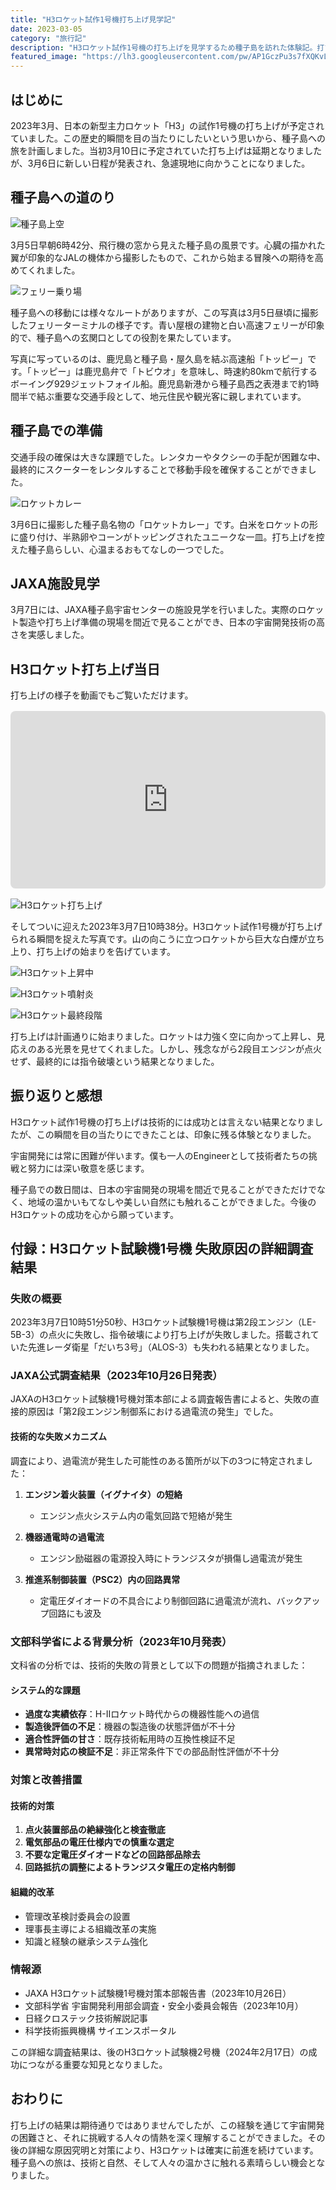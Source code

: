 ```yaml
---
title: "H3ロケット試作1号機打ち上げ見学記"
date: 2023-03-05
category: "旅行記"
description: "H3ロケット試作1号機の打ち上げを見学するため種子島を訪れた体験記。打ち上げまでの準備から当日の様子まで、実際の体験をお届けします。"
featured_image: "https://lh3.googleusercontent.com/pw/AP1GczPu3s7fXQKvLKEXoAuPp2WNpMC3ysM9oWZSxwkbtD07k7TIXiNbdNdKPjUkQTeoPDmCsxOJBgcK-o7un1Wz1ECA5R4PM2Qw0J5mgjX2TVTZxrOA8D9JZOINRDaJHIURdO2KTZcAOidxHdNqznnN7__1XA=s800-no-gm?authuser=0"
---
```


<!-- Google Photos元URL: https://photos.app.goo.gl/9BJsmgk7DLFVSofBA -->

## はじめに

2023年3月、日本の新型主力ロケット「H3」の試作1号機の打ち上げが予定されていました。この歴史的瞬間を目の当たりにしたいという思いから、種子島への旅を計画しました。当初3月10日に予定されていた打ち上げは延期となりましたが、3月6日に新しい日程が発表され、急遽現地に向かうことになりました。

## 種子島への道のり

![種子島上空](https://lh3.googleusercontent.com/pw/AP1GczPPxq64FzO51dtS-PIca4xMUMQ1N_8np2hMlDeZMPHFyNH95aWLKnkf-MreGfwPGCIFx-EgYyxfImKLxvgL_Cp81jewYLVX5NSYtDSCr2hIr_fqpRNe=s800-no-gm?authuser=0)

3月5日早朝6時42分、飛行機の窓から見えた種子島の風景です。心臓の描かれた翼が印象的なJALの機体から撮影したもので、これから始まる冒険への期待を高めてくれました。

![フェリー乗り場](https://lh3.googleusercontent.com/pw/AP1GczMoUeBjHPhrMSJYjR2XFNV38oMCA-RSnx5yeYzq5OF2BW84jx9rs4boSabVq2ZY12PazN7MvNFbQGRHgmLJHWVLkF6CHw9FmCmfkZlbpJ1M0NRZCkiLKDE2zs6s9kPEQciO-l0JVqc44HsTlVWBOXxmFw=s800-no-gm?authuser=0)

種子島への移動には様々なルートがありますが、この写真は3月5日昼頃に撮影したフェリーターミナルの様子です。青い屋根の建物と白い高速フェリーが印象的で、種子島への玄関口としての役割を果たしています。

写真に写っているのは、鹿児島と種子島・屋久島を結ぶ高速船「トッピー」です。「トッピー」は鹿児島弁で「トビウオ」を意味し、時速約80kmで航行するボーイング929ジェットフォイル船。鹿児島新港から種子島西之表港まで約1時間半で結ぶ重要な交通手段として、地元住民や観光客に親しまれています。

## 種子島での準備

交通手段の確保は大きな課題でした。レンタカーやタクシーの手配が困難な中、最終的にスクーターをレンタルすることで移動手段を確保することができました。

![ロケットカレー](https://lh3.googleusercontent.com/pw/AP1GczPxjytOIqfwRxjxQfDzfLuuV-JaiCyvY546Oa-HzLNZpzae-w1PSClFE0hmIlcS8Be3iBNmaVm9g-V_QbGX-C5JHc3PHJrhqO8W1CCfI-4QrAm1pABQqu3b_NkN5RR2rJDXAxxP_7g-bJRtvUukO_vfrw=s800-no-gm?authuser=0)

3月6日に撮影した種子島名物の「ロケットカレー」です。白米をロケットの形に盛り付け、半熟卵やコーンがトッピングされたユニークな一皿。打ち上げを控えた種子島らしい、心温まるおもてなしの一つでした。

## JAXA施設見学

3月7日には、JAXA種子島宇宙センターの施設見学を行いました。実際のロケット製造や打ち上げ準備の現場を間近で見ることができ、日本の宇宙開発技術の高さを実感しました。

## H3ロケット打ち上げ当日

打ち上げの様子を動画でもご覧いただけます。

<div style="position: relative; width: 100%; height: 0; padding-bottom: 56.25%; margin: 1rem 0;">
<iframe style="position: absolute; top: 0; left: 0; width: 100%; height: 100%; border-radius: 8px;" src="https://www.youtube.com/embed/hZXS0cBJzz4" title="H3ロケット試作1号機打ち上げ動画" frameborder="0" allow="accelerometer; autoplay; clipboard-write; encrypted-media; gyroscope; picture-in-picture; web-share" allowfullscreen></iframe>
</div>

![H3ロケット打ち上げ](https://lh3.googleusercontent.com/pw/AP1GczPu3s7fXQKvLKEXoAuPp2WNpMC3ysM9oWZSxwkbtD07k7TIXiNbdNdKPjUkQTeoPDmCsxOJBgcK-o7un1Wz1ECA5R4PM2Qw0J5mgjX2TVTZxrOA8D9JZOINRDaJHIURdO2KTZcAOidxHdNqznnN7__1XA=s800-no-gm?authuser=0)

そしてついに迎えた2023年3月7日10時38分。H3ロケット試作1号機が打ち上げられる瞬間を捉えた写真です。山の向こうに立つロケットから巨大な白煙が立ち上り、打ち上げの始まりを告げています。

![H3ロケット上昇中](https://lh3.googleusercontent.com/pw/AP1GczNSIjmsEybYx4hKo-DUiuxoa1UMy2ZP6fZ7f2kPka8EuJPUSbrBA-a19hoRf2Xef46Muh8zYmKAigBDizI1K6tpWoE-nt_QGnq_mKhR6Q8YOQ7hzYayAJ4utsIGu8Hinb1BsS0WGovkmdwk5iEcchuhfQ=s800-no-gm?authuser=0)

![H3ロケット噴射炎](https://lh3.googleusercontent.com/pw/AP1GczOMm9AnINkg4jpIawblKnjvQaLvdCFDY81emGPIeyEUbsoC0QUyLSDivcyj5eJNaI3Jc7fVoVwlsx-tZxJZMpc2pA99HaeL8ysLSo3RqqT2EFUhuV7VDmNdvV8bCffga4ZB5Wnh_d-HzV6KXmNJu8qLEA=s800-no-gm?authuser=0)

![H3ロケット最終段階](https://lh3.googleusercontent.com/pw/AP1GczMtrfF4YL94vY3bx1Z8COOL39LoWnENMU321iEpTpUuGnlR4XFHJPfqd6XHC6p35WhBxYaLp_Is_rpiisjr77ycNlBo2d7talC6AyNOodLbSQ0AXMHGmOLdrBt8-Y5f3yY48Ns9_V4MyIhlKB3WvH4jOw=s800-no-gm?authuser=0)

打ち上げは計画通りに始まりました。ロケットは力強く空に向かって上昇し、見応えのある光景を見せてくれました。しかし、残念ながら2段目エンジンが点火せず、最終的には指令破壊という結果となりました。

## 振り返りと感想

H3ロケット試作1号機の打ち上げは技術的には成功とは言えない結果となりましたが、この瞬間を目の当たりにできたことは、印象に残る体験となりました。

宇宙開発には常に困難が伴います。僕も一人のEngineerとして技術者たちの挑戦と努力には深い敬意を感じます。

種子島での数日間は、日本の宇宙開発の現場を間近で見ることができただけでなく、地域の温かいもてなしや美しい自然にも触れることができました。今後のH3ロケットの成功を心から願っています。

## 付録：H3ロケット試験機1号機 失敗原因の詳細調査結果

### 失敗の概要

2023年3月7日10時51分50秒、H3ロケット試験機1号機は第2段エンジン（LE-5B-3）の点火に失敗し、指令破壊により打ち上げが失敗しました。搭載されていた先進レーダ衛星「だいち3号」（ALOS-3）も失われる結果となりました。

### JAXA公式調査結果（2023年10月26日発表）

JAXAのH3ロケット試験機1号機対策本部による調査報告書によると、失敗の直接的原因は「第2段エンジン制御系における過電流の発生」でした。

#### 技術的な失敗メカニズム

調査により、過電流が発生した可能性のある箇所が以下の3つに特定されました：

1. **エンジン着火装置（イグナイタ）の短絡**
   - エンジン点火システム内の電気回路で短絡が発生
   
2. **機器通電時の過電流**
   - エンジン励磁器の電源投入時にトランジスタが損傷し過電流が発生
   
3. **推進系制御装置（PSC2）内の回路異常**
   - 定電圧ダイオードの不具合により制御回路に過電流が流れ、バックアップ回路にも波及

### 文部科学省による背景分析（2023年10月発表）

文科省の分析では、技術的失敗の背景として以下の問題が指摘されました：

#### システム的な課題
- **過度な実績依存**：H-IIロケット時代からの機器性能への過信
- **製造後評価の不足**：機器の製造後の状態評価が不十分
- **適合性評価の甘さ**：既存技術転用時の互換性検証不足
- **異常時対応の検証不足**：非正常条件下での部品耐性評価が不十分

### 対策と改善措置

#### 技術的対策
1. **点火装置部品の絶縁強化と検査徹底**
2. **電気部品の電圧仕様内での慎重な選定**
3. **不要な定電圧ダイオードなどの回路部品除去**
4. **回路抵抗の調整によるトランジスタ電圧の定格内制御**

#### 組織的改革
- 管理改革検討委員会の設置
- 理事長主導による組織改革の実施
- 知識と経験の継承システム強化

### 情報源

- JAXA H3ロケット試験機1号機対策本部報告書（2023年10月26日）
- 文部科学省 宇宙開発利用部会調査・安全小委員会報告（2023年10月）
- 日経クロステック技術解説記事
- 科学技術振興機構 サイエンスポータル

この詳細な調査結果は、後のH3ロケット試験機2号機（2024年2月17日）の成功につながる重要な知見となりました。

## おわりに

打ち上げの結果は期待通りではありませんでしたが、この経験を通じて宇宙開発の困難さと、それに挑戦する人々の情熱を深く理解することができました。その後の詳細な原因究明と対策により、H3ロケットは確実に前進を続けています。種子島への旅は、技術と自然、そして人々の温かさに触れる素晴らしい機会となりました。